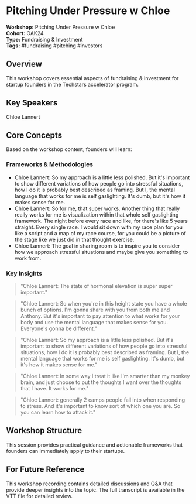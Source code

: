 # Pitching Under Pressure w  Chloe

**Workshop:** Pitching Under Pressure w  Chloe  
**Cohort:** OAK24  
**Type:** Fundraising & Investment  
**Tags:** #fundraising #pitching #investors

## Overview

This workshop covers essential aspects of fundraising & investment for startup founders in the Techstars accelerator program.

## Key Speakers

Chloe Lannert

## Core Concepts

Based on the workshop content, founders will learn:


### Frameworks & Methodologies

- Chloe Lannert: So my approach is a little less polished. But it's important to show different variations of how people go into stressful situations, how I do it is probably best described as framing. But I, the mental language that works for me is self gaslighting. It's dumb, but it's how it makes sense for me.
- Chloe Lannert: So for me, that super works. Another thing that really really works for me is visualization within that whole self gaslighting framework. The night before every race and like, for there's like 5 years straight. Every single race. I would sit down with my race plan for you like a script and a map of my race course, for you could be a picture of the stage like we just did in that thought exercise.
- Chloe Lannert: The goal in sharing room is to inspire you to consider how we approach stressful situations and maybe give you something to work from.

### Key Insights

> "Chloe Lannert: The state of hormonal elevation is super super important."

> "Chloe Lannert: So when you're in this height state you have a whole bunch of options. I'm gonna share with you from both me and Anthony. But it's important to pay attention to what works for your body and use the mental language that makes sense for you. Everyone's gonna be different."

> "Chloe Lannert: So my approach is a little less polished. But it's important to show different variations of how people go into stressful situations, how I do it is probably best described as framing. But I, the mental language that works for me is self gaslighting. It's dumb, but it's how it makes sense for me."

> "Chloe Lannert: In some way I treat it like I'm smarter than my monkey brain, and just choose to put the thoughts I want over the thoughts that I have. It works for me."

> "Chloe Lannert: generally 2 camps people fall into when responding to stress. And it's important to know sort of which one you are. So you can learn how to attack it."


## Workshop Structure

This session provides practical guidance and actionable frameworks that founders can immediately apply to their startups.

## For Future Reference

This workshop recording contains detailed discussions and Q&A that provide deeper insights into the topic. The full transcript is available in the VTT file for detailed review.
